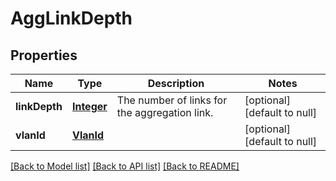 # AggLinkDepth
## Properties

Name | Type | Description | Notes
------------ | ------------- | ------------- | -------------
**linkDepth** | [**Integer**](integer.md) | The number of links for the aggregation link. | [optional] [default to null]
**vlanId** | [**VlanId**](VlanId.md) |  | [optional] [default to null]

[[Back to Model list]](../README.md#documentation-for-models) [[Back to API list]](../README.md#documentation-for-api-endpoints) [[Back to README]](../README.md)

